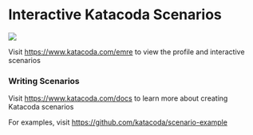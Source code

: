 # Interactive Katacoda Scenarios

[![](http://shields.katacoda.com/katacoda/emre/count.svg)](https://www.katacoda.com/emre "Get your profile on Katacoda.com")

Visit https://www.katacoda.com/emre to view the profile and interactive scenarios

### Writing Scenarios
Visit https://www.katacoda.com/docs to learn more about creating Katacoda scenarios

For examples, visit https://github.com/katacoda/scenario-example
